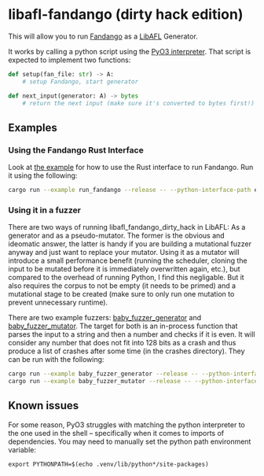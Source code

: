 # libafl-fandango (dirty hack edition)

This will allow you to run [Fandango](https://github.com/fandango-fuzzer/fandango) as a [LibAFL](https://github.com/aflplusplus/libafl) Generator.

It works by calling a python script using the [PyO3 interpreter](https://pyo3.rs). That script is expected to implement two functions:

```python
def setup(fan_file: str) -> A:
    # setup Fandango, start generator

def next_input(generator: A) -> bytes
    # return the next input (make sure it's converted to bytes first!)
```

## Examples

### Using the Fandango Rust Interface

Look at [the example](./examples/run_fandango.rs) for how to use the Rust interface to run Fandango. Run it using the following:

```bash
cargo run --example run_fandango --release -- --python-interface-path examples/run_fandango.py --fandango-file  examples/even_numbers.fan
```

### Using it in a fuzzer

There are two ways of running libafl_fandango_dirty_hack in LibAFL: As a generator and as a pseudo-mutator. The former is the obvious and ideomatic answer, the latter is handy if you are building a mutational fuzzer anyway and just want to replace your mutator. Using it as a mutator will introduce a small performance benefit (running the scheduler, cloning the input to be mutated before it is immediately overwritten again, etc.), but compared to the overhead of running Python, I find this negligable. But it also requires the corpus to not be empty (it needs to be primed) and a mutational stage to be created (make sure to only run one mutation to prevent unnecessary runtime).

There are two example fuzzers: [baby_fuzzer_generator](./examples/baby_fuzzer_generator.rs) and [baby_fuzzer_mutator](./examples/baby_fuzzer_mutator.rs). The target for both is an in-process function that parses the input to a string and then a number and checks if it is even. It will consider any number that does not fit into 128 bits as a crash and thus produce a list of crashes after some time (in the crashes directory). They can be run with the following:

```bash
cargo run --example baby_fuzzer_generator --release -- --python-interface-path examples/run_fandango.py --fandango-file examples/even_numbers.fan --cores all
cargo run --example baby_fuzzer_mutator --release -- --python-interface-path examples/run_fandango.py --fandango-file examples/even_numbers.fan --cores all
```

## Known issues
For some reason, PyO3 struggles with matching the python interpreter to the one used in the shell – specifically when it comes to imports of dependencies. You may need to manually set the python path environment variable:

```
export PYTHONPATH=$(echo .venv/lib/python*/site-packages)
```
